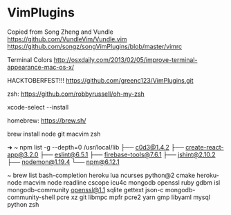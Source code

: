 # VimPlugins

Copied from Song Zheng and Vundle
https://github.com/VundleVim/Vundle.vim
https://github.com/songz/songVimPlugins/blob/master/vimrc

Terminal Colors
http://osxdaily.com/2013/02/05/improve-terminal-appearance-mac-os-x/

HACKTOBERFEST!!!
https://github.com/greenc123/VimPlugins.git

zsh: https://github.com/robbyrussell/oh-my-zsh



xcode-select --install

homebrew: https://brew.sh/

brew install node git macvim zsh

➜  ~ npm list -g --depth=0
/usr/local/lib
├── c0d3@1.4.2
├── create-react-app@3.2.0
├── eslint@6.5.1
├── firebase-tools@7.6.1
├── jshint@2.10.2
├── nodemon@1.19.4
└── npm@6.12.1

  ~ brew list
bash-completion		heroku			lua			ncurses			python@2
cmake			heroku-node		macvim			node			readline
cscope			icu4c			mongodb			openssl			ruby
gdbm			isl			mongodb-community	openssl@1.1		sqlite
gettext			json-c			mongodb-community-shell	pcre			xz
git			libmpc			mpfr			pcre2			yarn
gmp			libyaml			mysql			python			zsh
